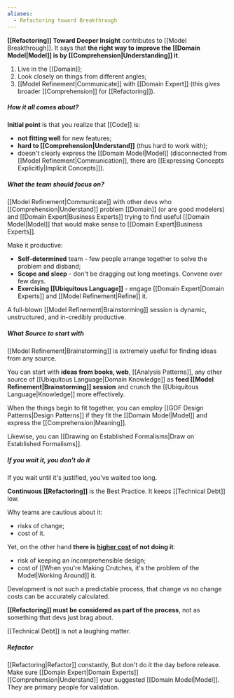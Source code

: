 ```yaml
---
aliases:
  - Refactoring toward Breakthrough
---
```

**[[Refactoring]] Toward Deeper Insight** contributes to [[Model Breakthrough]]. It says that **the right way to improve the [[Domain Model|Model]] is by [[Comprehension|Understanding]] it**.

1. Live in the [[Domain]];
2. Look closely on things from different angles;
3. [[Model Refinement|Communicate]] with [[Domain Expert]] (this gives broader [[Comprehension]] for [[Refactoring]]).

##### How it all comes about?

**Initial point** is that you realize that [[Code]] is:
- **not fitting well** for new features;
- **hard to [[Comprehension|Understand]]** (thus hard to work with);
- doesn't clearly express the [[Domain Model|Model]] (disconnected from [[Model Refinement|Communication]], there are [[Expressing Concepts Explicitly|Implicit Concepts]]).

##### What the team should focus on?

[[Model Refinement|Communicate]] with other devs who [[Comprehension|Understand]] problem [[Domain]] (or are good modelers) and [[Domain Expert|Business Experts]] trying to find useful [[Domain Model|Model]] that would make sense to [[Domain Expert|Business Experts]].

Make it productive:
- **Self-determined** team - few people arrange together to solve the problem and disband;
- **Scope and sleep** - don't be dragging out long meetings. Convene over few days.
- **Exercising [[Ubiquitous Language]]** - engage [[Domain Expert|Domain Experts]] and [[Model Refinement|Refine]] it.

A full-blown [[Model Refinement|Brainstorming]] session is dynamic, unstructured, and in-credibly productive.

##### What Source to start with

[[Model Refinement|Brainstorming]] is extremely useful for finding ideas from any source.

You can start with **ideas from books, web**, [[Analysis Patterns]], any other source of [[Ubiquitous Language|Domain Knowledge]] as **feed [[Model Refinement|Brainstorming]] session** and crunch the [[Ubiquitous Language|Knowledge]] more effectively.

When the things begin to fit together, you can employ [[GOF Design Patterns|Design Patterns]] if they fit the [[Domain Model|Model]] and express the [[Comprehension|Meaning]].

Likewise, you can [[Drawing on Established Formalisms|Draw on Established Formalisms]].

##### If you wait it, you don't do it

If you wait until it's justified, you've waited too long.

**Continuous [[Refactoring]]** is the Best Practice. It keeps [[Technical Debt]] low.

Why teams are cautious about it:
- risks of change;
- cost of it.

Yet, on the other hand **there is <u>higher cost</u> of not doing it**:
- risk of keeping an incomprehensible design;
- cost of [[When you're Making Crutches, it's the problem of the Model|Working Around]] it.

Development is not such a predictable process, that change vs no change costs can be accurately calculated.

**[[Refactoring]] must be considered as part of the process**, not as something that devs just brag about.

[[Technical Debt]] is not a laughing matter.

##### Refactor

[[Refactoring|Refactor]] constantly, But don't do it the day before release.
Make sure [[Domain Expert|Domain Experts]] [[Comprehension|Understand]] your suggested [[Domain Model|Model]]. They are primary people for validation.